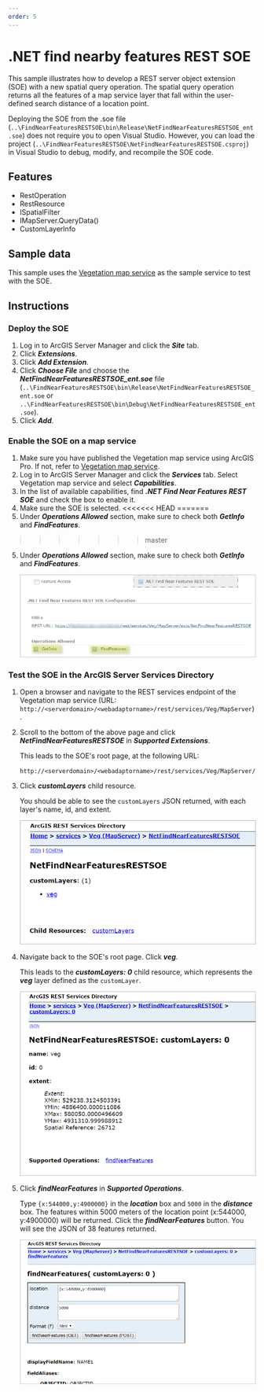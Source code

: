 ```yaml
---
order: 5
---
```


# .NET find nearby features REST SOE
This sample illustrates how to develop a REST server object extension (SOE) with a new spatial query operation. The spatial query operation returns all the features of a map service layer that fall within the user-defined search distance of a location point.

Deploying the SOE from the .soe file (`..\FindNearFeaturesRESTSOE\bin\Release\NetFindNearFeaturesRESTSOE_ent.soe`) does not require you to open Visual Studio. However, you can load the project (`..\FindNearFeaturesRESTSOE\NetFindNearFeaturesRESTSOE.csproj`) in Visual Studio to debug, modify, and recompile the SOE code.


## Features
  * RestOperation
  * RestResource
  * ISpatialFilter
  * IMapServer.QueryData()
  * CustomLayerInfo


## Sample data
This sample uses the [Vegetation map service](https://github.com/Esri/arcgis-enterprise-sdk-resources/tree/master/Samples) as the sample service to test with the SOE.


## Instructions

### Deploy the SOE

1. Log in to ArcGIS Server Manager and click the ***Site*** tab.
2. Click ***Extensions***.
3. Click ***Add Extension***.
4. Click ***Choose File*** and choose the ***NetFindNearFeaturesRESTSOE_ent.soe*** file (`..\FindNearFeaturesRESTSOE\bin\Release\NetFindNearFeaturesRESTSOE_ent.soe` or `..\FindNearFeaturesRESTSOE\bin\Debug\NetFindNearFeaturesRESTSOE_ent.soe`).
5. Click ***Add***.

### Enable the SOE on a map service

1. Make sure you have published the Vegetation map service using ArcGIS Pro. If not, refer to [Vegetation map service](https://github.com/Esri/arcgis-enterprise-sdk-resources/tree/master/Samples).
2. Log in to ArcGIS Server Manager and click the ***Services*** tab. Select Vegetation map service and select ***Capabilities***.
3. In the list of available capabilities, find ***.NET Find Near Features REST SOE*** and check the box to enable it.
4. Make sure the SOE is selected.
<<<<<<< HEAD
=======
5. Under ***Operations Allowed*** section, make sure to check both ***GetInfo*** and ***FindFeatures***.
>>>>>>> master

5. Under ***Operations Allowed*** section, make sure to check both ***GetInfo*** and ***FindFeatures***.

   ![](../../../../images/netsp/NetFindRest1.png "Find near features REST SOE sample")

### Test the SOE in the ArcGIS Server Services Directory

1. Open a browser and navigate to the REST services endpoint of the Vegetation map service (URL: `http://<serverdomain>/<webadaptorname>/rest/services/Veg/MapServer`).
2. Scroll to the bottom of the above page and click ***NetFindNearFeaturesRESTSOE*** in ***Supported Extensions***. 
   
   This leads to the SOE's root page, at the following URL:

   ```
   http://<serverdomain>/<webadaptorname>/rest/services/Veg/MapServer/exts/NetFindNearFeaturesRESTSOE
   ```
3. Click ***customLayers*** child resource. 

   You should be able to see the `customLayers` JSON returned, with each layer's name, id, and extent.
   
   ![](../../../../images/netsp/NetFindRest2.png "Find near features REST SOE sample")
   
4. Navigate back to the SOE's root page. Click ***veg***. 
 
   This leads to the ***customLayers: 0*** child resource, which represents the ***veg*** layer defined as the `customLayer`.

   ![](../../../../images/netsp/NetFindRest3.png "Find near features REST SOE sample")

5. Click ***findNearFeatures*** in ***Supported Operations***. 

   Type `{x:544000,y:4900000}` in the ***location*** box and `5000` in the ***distance*** box. The features within 5000 meters of the location point (x:544000, y:4900000) will be returned. Click the ***findNearFeatures*** button. You will see the JSON of 38 features returned.

   ![](../../../../images/netsp/NetFindRest4.png "Find near features REST SOE sample")
   
